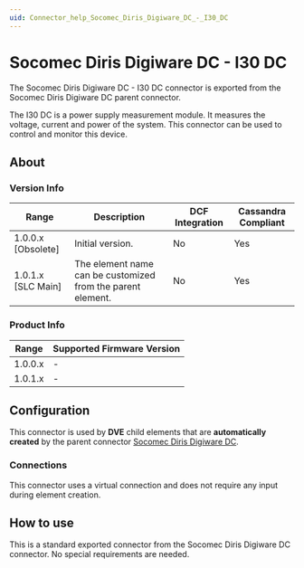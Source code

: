 ```yaml
---
uid: Connector_help_Socomec_Diris_Digiware_DC_-_I30_DC
---
```


# Socomec Diris Digiware DC - I30 DC

The Socomec Diris Digiware DC - I30 DC connector is exported from the Socomec Diris Digiware DC parent connector.

The I30 DC is a power supply measurement module. It measures the voltage, current and power of the system. This connector can be used to control and monitor this device.

## About

### Version Info

| **Range**     | **Description**                                             | **DCF Integration** | **Cassandra Compliant** |
|----------------------|-------------------------------------------------------------|---------------------|-------------------------|
| 1.0.0.x \[Obsolete\] | Initial version.                                            | No                  | Yes                     |
| 1.0.1.x \[SLC Main\] | The element name can be customized from the parent element. | No                  | Yes                     |

### Product Info

| Range | Supported Firmware Version |
|------------------|-----------------------------|
| 1.0.0.x          | \-                          |
| 1.0.1.x          | \-                          |

## Configuration

This connector is used by **DVE** child elements that are **automatically created** by the parent connector [Socomec Diris Digiware DC](xref:Connector_help_Socomec_Diris_Digiware_DC).

### Connections

This connector uses a virtual connection and does not require any input during element creation.

## How to use

This is a standard exported connector from the Socomec Diris Digiware DC connector. No special requirements are needed.
